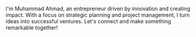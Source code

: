 I'm Muhammad Ahmad, an entrepreneur driven by innovation and creating impact. With a focus on strategic planning and project management, I turn ideas into successful ventures. Let's connect and make something remarkable together!
